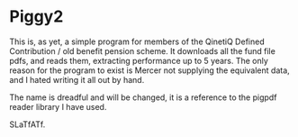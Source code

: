 # Piggy2

This is, as yet, a simple program for members of the QinetiQ Defined Contribution / old benefit pension scheme.
It downloads all the fund file pdfs, and reads them, extracting performance up to 5 years. The only reason for the program to exist is Mercer not supplying the equivalent data, and I hated writing it all out by hand.

The name is dreadful and will be changed, it is a reference to the pigpdf reader library I have used.


SLaTfATf.
